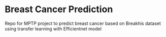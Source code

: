 # Breast Cancer Prediction
Repo for MPTP project to predict breast cancer based on Breakhis dataset using transfer learning with Efficientnet model
